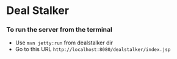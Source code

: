 # Deal Stalker

### To run the server from the terminal
* Use ```mvn jetty:run``` from dealstalker dir 
* Go to this URL ```http://localhost:8080/dealstalker/index.jsp``` 
